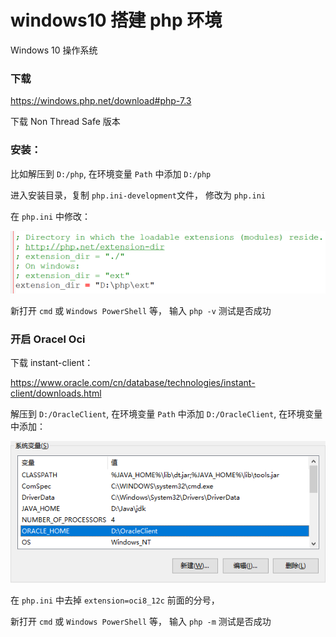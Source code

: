 # windows10 搭建 php 环境

Windows 10 操作系统

### 下载

https://windows.php.net/download#php-7.3

下载 Non Thread Safe 版本

### 安装：

比如解压到  `D:/php`, 在环境变量 `Path` 中添加 `D:/php`

进入安装目录，复制 `php.ini-development`文件， 修改为 `php.ini`

在 `php.ini` 中修改：

![](./src/20200206161608.png)

新打开 `cmd` 或 `Windows PowerShell` 等， 输入 `php -v` 测试是否成功

### 开启 Oracel  Oci

下载 instant-client：

https://www.oracle.com/cn/database/technologies/instant-client/downloads.html

解压到 `D:/OracleClient`, 在环境变量 `Path` 中添加 `D:/OracleClient`, 在环境变量中添加：

![](./src/20200206160233.png)

在 `php.ini` 中去掉 `extension=oci8_12c` 前面的分号，

新打开 `cmd` 或 `Windows PowerShell` 等， 输入 `php -m` 测试是否成功



